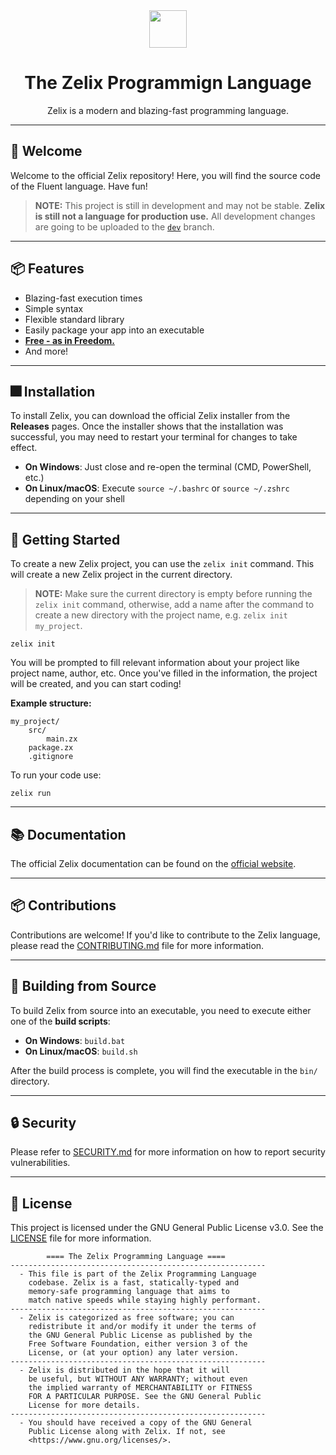 <div align="center">
    <img src="https://assets.zelixlang.dev/logo.png?update=true" height="60" width="60">
    <h1>The Zelix Programmign Language</h1>
    Zelix is a modern and blazing-fast programming language.
</div>

---

## 👋 Welcome

Welcome to the official Zelix repository! Here, you will find the source code of the Fluent language. Have fun!

> **NOTE:**
> This project is still in development and may not be stable.
> **Zelix is still not a language for production use.**
> All development changes are going to be uploaded
> to the [`dev`](https://github.com/zelix-lang/Zelix/tree/dev) branch.

---

## 📦 Features

- Blazing-fast execution times
- Simple syntax
- Flexible standard library
- Easily package your app into an executable
- **[Free - as in Freedom.](LICENSE)**
- And more!

---

## 🎆 Installation

To install Zelix, you can download the official Zelix installer from the **Releases** pages.
Once the installer shows that the installation was successful, you may need to restart your terminal for changes to take effect.

- **On Windows**: Just close and re-open the terminal (CMD, PowerShell, etc.)
- **On Linux/macOS**: Execute `source ~/.bashrc` or `source ~/.zshrc` depending on your shell

---

## 🚀 Getting Started

To create a new Zelix project, you can use the `zelix init` command. This will create a new Zelix project in the current directory.

> **NOTE:** Make sure the current directory is empty before running the `zelix init` command, otherwise, add a name after the command to create a new directory with the project name, e.g. `zelix init my_project`.

```shell
zelix init
```

You will be prompted to fill relevant information about your project like project name, author, etc.
Once you've filled in the information, the project will be created, and you can start coding!

**Example structure:**

```
my_project/
    src/
        main.zx
    package.zx
    .gitignore
```

To run your code use:

```
zelix run
```

---

## 📚 Documentation

The official Zelix documentation can be found on the [official website](https://docs.zelixlang.dev).

---

## 📦 Contributions

Contributions are welcome! If you'd like to contribute to the Zelix language, please read the [CONTRIBUTING.md](CONTRIBUTING.md) file for more information.

---

## 🎲 Building from Source

To build Zelix from source into an executable, you need to execute either one of the **build scripts**:

- **On Windows**: `build.bat`
- **On Linux/macOS**: `build.sh`

After the build process is complete, you will find the executable in the `bin/` directory.

---

## 🔒 Security

Please refer to [SECURITY.md](SECURITY.md) for more information on how to report security vulnerabilities.

---

## 📝 License

This project is licensed under the GNU General Public License v3.0. See the [LICENSE](LICENSE) file for more information.

```
        ==== The Zelix Programming Language ====
---------------------------------------------------------
  - This file is part of the Zelix Programming Language
    codebase. Zelix is a fast, statically-typed and
    memory-safe programming language that aims to
    match native speeds while staying highly performant.
---------------------------------------------------------
  - Zelix is categorized as free software; you can
    redistribute it and/or modify it under the terms of
    the GNU General Public License as published by the
    Free Software Foundation, either version 3 of the
    License, or (at your option) any later version.
---------------------------------------------------------
  - Zelix is distributed in the hope that it will
    be useful, but WITHOUT ANY WARRANTY; without even
    the implied warranty of MERCHANTABILITY or FITNESS
    FOR A PARTICULAR PURPOSE. See the GNU General Public
    License for more details.
---------------------------------------------------------
  - You should have received a copy of the GNU General
    Public License along with Zelix. If not, see
    <https://www.gnu.org/licenses/>.
```